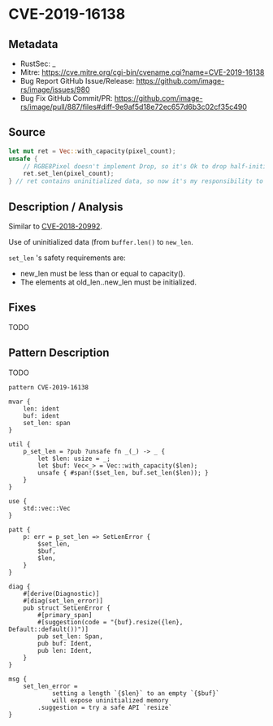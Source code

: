 # CVE-2019-16138

## Metadata

- RustSec: _
- Mitre: https://cve.mitre.org/cgi-bin/cvename.cgi?name=CVE-2019-16138
- Bug Report GitHub Issue/Release: https://github.com/image-rs/image/issues/980
- Bug Fix GitHub Commit/PR: https://github.com/image-rs/image/pull/887/files#diff-9e9af5d18e72ec657d6b3c02cf35c490

## Source

```rust
let mut ret = Vec::with_capacity(pixel_count);
unsafe {
    // RGBE8Pixel doesn't implement Drop, so it's Ok to drop half-initialized ret
    ret.set_len(pixel_count);
} // ret contains uninitialized data, so now it's my responsibility to return fully initialized ret
```

## Description / Analysis

Similar to [CVE-2018-20992](./CVE-2018-20992.md).

Use of uninitialized data (from `buffer.len()` to `new_len`.

`set_len` 's safety requirements are:

- new_len must be less than or equal to capacity().
- The elements at old_len..new_len must be initialized.

## Fixes

TODO

## Pattern Description

TODO
````rpl
pattern CVE-2019-16138

mvar {
    len: ident
    buf: ident
    set_len: span
}

util {
    p_set_len = ?pub ?unsafe fn _(_) -> _ {
        let $len: usize = _;
        let $buf: Vec<_> = Vec::with_capacity($len);
        unsafe { #span!($set_len, buf.set_len($len)); }
    }
}

use {
    std::vec::Vec
}

patt {
    p: err = p_set_len => SetLenError {
        $set_len,
        $buf,
        $len,
    }
}

diag {
    #[derive(Diagnostic)]
    #[diag(set_len_error)]
    pub struct SetLenError {
        #[primary_span]
        #[suggestion(code = "{buf}.resize({len}, Default::default())")]
        pub set_len: Span,
        pub buf: Ident,
        pub len: Ident,
    }
}

msg {
    set_len_error = 
            setting a length `{$len}` to an empty `{$buf}`
            will expose uninitialized memory
        .suggestion = try a safe API `resize`
}
````
